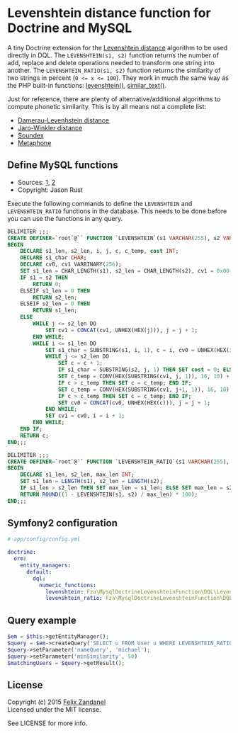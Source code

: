 # Levenshtein distance function for Doctrine and MySQL

A tiny Doctrine extension for the [Levenshtein distance](http://en.wikipedia.org/wiki/Levenshtein_distance) algorithm to be used directly in DQL. The `LEVENSHTEIN(s1, s2)` function returns the number of add, replace and delete operations needed to transform one string into another. The `LEVENSHTEIN_RATIO(s1, s2)` function returns the similarity of two strings in percent (`0 <= x <= 100`). They work in much the same way as the PHP built-in functions: [levenshtein()](http://us2.php.net/manual/en/function.levenshtein.php), [similar_text()](http://us2.php.net/manual/en/function.similar-text.php).

Just for reference, there are plenty of alternative/additional algorithms to compute phonetic similarity. This is by all means not a complete list:

* [Damerau-Levenhstein distance](http://en.wikipedia.org/wiki/Damerau%E2%80%93Levenshtein_distance)
* [Jaro-Winkler distance](http://en.wikipedia.org/wiki/Jaro%E2%80%93Winkler_distance)
* [Soundex](http://en.wikipedia.org/wiki/Jaro%E2%80%93Winkler_distance)
* [Metaphone](http://en.wikipedia.org/wiki/Metaphone)

## Define MySQL functions

* Sources: [1](http://stackoverflow.com/questions/4671378/levenshtein-mysql-php
), [2](http://www.artfulsoftware.com/infotree/queries.php#552)
* Copyright: Jason Rust

Execute the following commands to define the `LEVENSHTEIN` and `LEVENSHTEIN_RATIO` functions in the database. This needs to be done before you can use the functions in any query.

```sql
DELIMITER ;;;
CREATE DEFINER=`root`@`` FUNCTION `LEVENSHTEIN`(s1 VARCHAR(255), s2 VARCHAR(255)) RETURNS int(11) DETERMINISTIC
BEGIN
    DECLARE s1_len, s2_len, i, j, c, c_temp, cost INT;
    DECLARE s1_char CHAR;
    DECLARE cv0, cv1 VARBINARY(256);
    SET s1_len = CHAR_LENGTH(s1), s2_len = CHAR_LENGTH(s2), cv1 = 0x00, j = 1, i = 1, c = 0;
    IF s1 = s2 THEN
        RETURN 0;
    ELSEIF s1_len = 0 THEN
        RETURN s2_len;
    ELSEIF s2_len = 0 THEN
        RETURN s1_len;
    ELSE
        WHILE j <= s2_len DO
            SET cv1 = CONCAT(cv1, UNHEX(HEX(j))), j = j + 1;
        END WHILE;
        WHILE i <= s1_len DO
            SET s1_char = SUBSTRING(s1, i, 1), c = i, cv0 = UNHEX(HEX(i)), j = 1;
            WHILE j <= s2_len DO
                SET c = c + 1;
                IF s1_char = SUBSTRING(s2, j, 1) THEN SET cost = 0; ELSE SET cost = 1; END IF;
                SET c_temp = CONV(HEX(SUBSTRING(cv1, j, 1)), 16, 10) + cost;
                IF c > c_temp THEN SET c = c_temp; END IF;
                SET c_temp = CONV(HEX(SUBSTRING(cv1, j+1, 1)), 16, 10) + 1;
                IF c > c_temp THEN SET c = c_temp; END IF;
                SET cv0 = CONCAT(cv0, UNHEX(HEX(c))), j = j + 1;
            END WHILE;
            SET cv1 = cv0, i = i + 1;
        END WHILE;
    END IF;
    RETURN c;
END;;;
```

```sql
DELIMITER ;;;
CREATE DEFINER=`root`@`` FUNCTION `LEVENSHTEIN_RATIO`(s1 VARCHAR(255), s2 VARCHAR(255)) RETURNS int(11) DETERMINISTIC
BEGIN
    DECLARE s1_len, s2_len, max_len INT;
    SET s1_len = LENGTH(s1), s2_len = LENGTH(s2);
    IF s1_len > s2_len THEN SET max_len = s1_len; ELSE SET max_len = s2_len; END IF;
    RETURN ROUND((1 - LEVENSHTEIN(s1, s2) / max_len) * 100);
END;;;
```

## Symfony2 configuration

```yaml
# app/config/config.yml

doctrine:
  orm:
    entity_managers:
      default:
        dql:
          numeric_functions:
            levenshtein: Fza\MysqlDoctrineLevenshteinFunction\DQL\LevenshteinFunction
            levenshtein_ratio: Fza\MysqlDoctrineLevenshteinFunction\DQL\LevenshteinRatioFunction
```

## Query example

```php
$em = $this->getEntityManager();
$query = $em->createQuery('SELECT u FROM User u WHERE LEVENSHTEIN_RATIO(u.name, :nameQuery) > :minSimilarity');
$query->setParameter('nameQuery', 'michael');
$query->setParameter('minSimilarity', 50)
$matchingUsers = $query->getResult();
```

## License

Copyright (c) 2015 [Felix Zandanel](http://felix.zandanel.me/)  
Licensed under the MIT license.

See LICENSE for more info.
